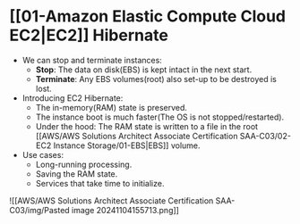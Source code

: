 # [[01-Amazon Elastic Compute Cloud EC2|EC2]] Hibernate
- We can stop and terminate instances:
	- **Stop**: The data on disk(EBS) is kept intact in the next start.
	- **Terminate**: Any EBS volumes(root) also set-up to be destroyed is lost.
- Introducing EC2 Hibernate:
	- The in-memory(RAM) state is preserved.
	- The instance boot is much faster(The OS is not stopped/restarted).
	- Under the hood: The RAM state is written to a file in the root [[AWS/AWS Solutions Architect Associate Certification SAA-C03/02-EC2 Instance Storage/01-EBS|EBS]] volume.
- Use cases:
	- Long-running processing.
	- Saving the RAM state.
	- Services that take time to initialize.

![[AWS/AWS Solutions Architect Associate Certification SAA-C03/img/Pasted image 20241104155713.png]]